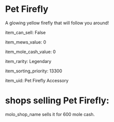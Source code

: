 # Pet Firefly

A glowing yellow firefly that will follow you around!

item_can_sell: False

item_mews_value: 0

item_mole_cash_value: 0

item_rarity: Legendary

item_sorting_priority: 13300

item_uid: Pet Firefly Accessory

# shops selling Pet Firefly:

molo_shop_name sells it for 600 mole cash.